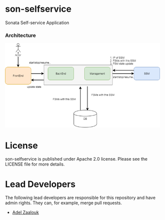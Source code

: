 # son-selfservice
Sonata Self-service Application


### Architecture
![Architecture](self-service-portal.png?raw=true "Self-service Portal Architecture")


# License
son-selfservice is published under Apache 2.0 license. Please see the LICENSE file for more details.



# Lead Developers
The following lead developers are responsible for this repository and have admin rights. They can, for example, merge pull requests.
- [Adel Zaalouk](https://github.com/zanetworker)
